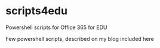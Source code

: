 # scripts4edu
Powershell scripts for Office 365 for EDU
<p>Few powershell scripts, described on my blog included here</p>
